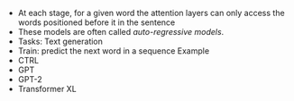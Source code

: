 - At each stage, for a given word the attention layers can only access the words positioned before it in the sentence 
- These models are often called _auto-regressive models_.
- Tasks: Text generation
- Train: predict the next word in a sequence
Example
- CTRL
- GPT
- GPT-2
- Transformer XL